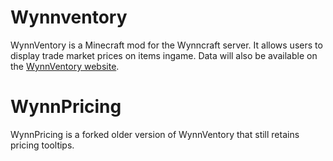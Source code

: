 
# Wynnventory
WynnVentory is a Minecraft mod for the Wynncraft server. It allows users to display trade market prices on items ingame. Data will also be available on the [WynnVentory website](https://www.wynnventory.com/).

# WynnPricing
WynnPricing is a forked older version of WynnVentory that still retains pricing tooltips.
